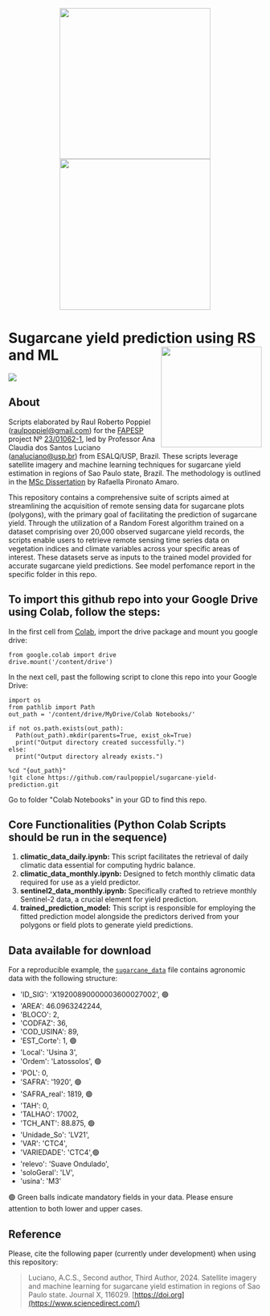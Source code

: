 <p align='center'>
  <a href="#"><img  width="300px" src="https://fealq.org.br/esalqshow/wp-content/uploads/2021/04/03-Esalq-USP-Horizontal-Digital-VERDE-768x183.png"></a>
  <a href="#"><img  width="300px" src="https://fapesp.br/assets/img/logo-simple2.png"></a>


# Sugarcane yield prediction using RS and ML <img align="right" width="200px" src="https://www.omex.com/wp-content/uploads/2020/10/Sugar-Cane-Harvest-1536x772.jpg"/>

<p align='left'>
  <a href="#"><img src="https://img.shields.io/badge/repo%20status-75%25%20ready-orange"></a>
  
  
## About
Scripts elaborated by Raul Roberto Poppiel (raulpoppiel@gmail.com) for the [FAPESP](https://fapesp.br/en) project Nº [23/01062-1](https://bv.fapesp.br/en/bolsas/207973/satellite-imagery-and-machine-learning-for-sugarcane-yield-estimation-in-regions-of-sao-paulo-state/), led by Professor Ana Claudia dos Santos Luciano ([analuciano@usp.br](analuciano@usp.br)) from ESALQ/USP, Brazil. These scripts leverage satellite imagery and machine learning techniques for sugarcane yield estimation in regions of Sao Paulo state, Brazil. The methodology is outlined in the [MSc Dissertation](https://doi.org/10.11606/D.11.2023.tde-02102023-163947) by Rafaella Pironato Amaro.

This repository contains a comprehensive suite of scripts aimed at streamlining the acquisition of remote sensing data for sugarcane plots (polygons), with the primary goal of facilitating the prediction of sugarcane yield. Through the utilization of a Random Forest algorithm trained on a dataset comprising over 20,000 observed sugarcane yield records, the scripts enable users to retrieve remote sensing time series data on vegetation indices and climate variables across your specific areas of interest. These datasets serve as inputs to the trained model provided for accurate sugarcane yield predictions. See model perfomance report in the specific folder in this repo. 

## To import this github repo into your Google Drive using Colab, follow the steps:
In the first cell from [Colab](clone_Git_repo_to_GD.ipynb), import the drive package and mount you google drive:

```
from google.colab import drive
drive.mount('/content/drive')
```

In the next cell, past the following script to clone this repo into your Google Drive:
```
import os
from pathlib import Path
out_path = '/content/drive/MyDrive/Colab Notebooks/'

if not os.path.exists(out_path):
  Path(out_path).mkdir(parents=True, exist_ok=True)
  print("Output directory created successfully.")
else:
  print("Output directory already exists.")

%cd "{out_path}"
!git clone https://github.com/raulpoppiel/sugarcane-yield-prediction.git
```
Go to folder "Colab Notebooks" in your GD to find this repo.

## Core Functionalities (Python Colab Scripts should be run in the sequence)
1) **climatic_data_daily.ipynb:** This script facilitates the retrieval of daily climatic data essential for computing hydric balance.
2) **climatic_data_monthly.ipynb:** Designed to fetch monthly climatic data required for use as a yield predictor.
3) **sentinel2_data_monthly.ipynb:** Specifically crafted to retrieve monthly Sentinel-2 data, a crucial element for yield prediction.
4) **trained_prediction_model:** This script is responsible for employing the fitted prediction model alongside the predictors derived from your polygons or field plots to generate yield predictions.

## Data available for download
For a reproducible example, the [`sugarcane_data`](https://github.com/raulpoppiel/sugarcane-yield-prediction/tree/main/01_SugarcaneYieldPrediction/01_input_data) file contains agronomic data with the following structure:
- 'ID_SIG': 'X19200890000003600027002', 🟢
- 'AREA': 46.0963242244,
- 'BLOCO': 2,
- 'CODFAZ': 36,
- 'COD_USINA': 89,
- 'EST_Corte': 1, 🟢
- 'Local': 'Usina 3',
- 'Ordem': 'Latossolos', 🟢
- 'POL': 0,
- 'SAFRA': '1920', 🟢
- 'SAFRA_real': 1819, 🟢
- 'TAH': 0,
- 'TALHAO': 17002,
- 'TCH_ANT': 88.875, 🟢
- 'Unidade_So': 'LV21',
- 'VAR': 'CTC4',
- 'VARIEDADE': 'CTC4',🟢
- 'relevo': 'Suave Ondulado',
- 'soloGeral': 'LV',
- 'usina': 'M3'

🟢 Green balls indicate mandatory fields in your data. Please ensure attention to both lower and upper cases. 

## Reference
Please, cite the following paper (currently under development) when using this repository:

> Luciano, A.C.S., Second author, Third Author, 2024. Satellite imagery and machine learning for sugarcane yield estimation in regions of Sao Paulo state. Journal X, 116029. [https://doi.org](https://www.sciencedirect.com/)
